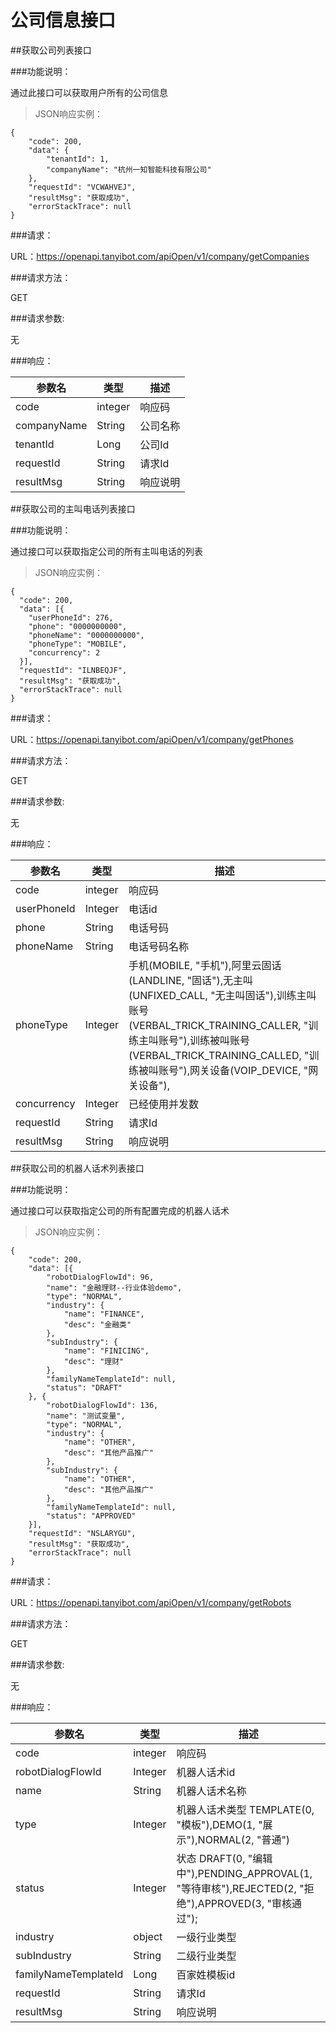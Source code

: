 # 公司信息接口

##获取公司列表接口

###功能说明：

通过此接口可以获取用户所有的公司信息

>JSON响应实例：

```
{
	"code": 200,
	"data": {
		"tenantId": 1,
		"companyName": "杭州一知智能科技有限公司"
	},
	"requestId": "VCWAHVEJ",
	"resultMsg": "获取成功",
	"errorStackTrace": null
}

```

###请求：

URL：https://openapi.tanyibot.com/apiOpen/v1/company/getCompanies

###请求方法：

GET


###请求参数:

无

###响应：

参数名 | 类型 | 描述 
--------- | ------- |------
 code|integer | 响应码 |
 companyName|String | 公司名称 |
 tenantId| Long | 公司Id |
 requestId| String | 请求Id |
 resultMsg| String | 响应说明 |


##获取公司的主叫电话列表接口

###功能说明：

通过接口可以获取指定公司的所有主叫电话的列表


>JSON响应实例：

```
{
  "code": 200,
  "data": [{
    "userPhoneId": 276,
    "phone": "0000000000",
    "phoneName": "0000000000",
    "phoneType": "MOBILE",
    "concurrency": 2
  }],
  "requestId": "ILNBEQJF",
  "resultMsg": "获取成功",
  "errorStackTrace": null
}

```

###请求：

URL：https://openapi.tanyibot.com/apiOpen/v1/company/getPhones

###请求方法：

GET


###请求参数:

无

###响应：

参数名 | 类型 | 描述 
--------- | ------- |------
 code|integer | 响应码 |
 userPhoneId|Integer | 电话id |
 phone| String | 电话号码 |
 phoneName| String | 电话号码名称 |
 phoneType| Integer | 手机(MOBILE, "手机"),阿里云固话(LANDLINE, "固话"),无主叫(UNFIXED_CALL, "无主叫固话"),训练主叫账号(VERBAL_TRICK_TRAINING_CALLER, "训练主叫账号"),训练被叫账号(VERBAL_TRICK_TRAINING_CALLED, "训练被叫账号"),网关设备(VOIP_DEVICE, "网关设备"), |
 concurrency| Integer | 已经使用并发数 |
 requestId| String | 请求Id |
 resultMsg| String | 响应说明 |

##获取公司的机器人话术列表接口

###功能说明：

通过接口可以获取指定公司的所有配置完成的机器人话术 

>JSON响应实例：

```
{
	"code": 200,
	"data": [{
		"robotDialogFlowId": 96,
		"name": "金融理财--行业体验demo",
		"type": "NORMAL",
		"industry": {
			"name": "FINANCE",
			"desc": "金融类"
		},
		"subIndustry": {
			"name": "FINICING",
			"desc": "理财"
		},
		"familyNameTemplateId": null,
		"status": "DRAFT"
	}, {
		"robotDialogFlowId": 136,
		"name": "测试变量",
		"type": "NORMAL",
		"industry": {
			"name": "OTHER",
			"desc": "其他产品推广"
		},
		"subIndustry": {
			"name": "OTHER",
			"desc": "其他产品推广"
		},
		"familyNameTemplateId": null,
		"status": "APPROVED"
	}],
	"requestId": "NSLARYGU",
	"resultMsg": "获取成功",
	"errorStackTrace": null
}

```

###请求：

URL：https://openapi.tanyibot.com/apiOpen/v1/company/getRobots

###请求方法：

GET

###请求参数:

无

###响应：

参数名 | 类型 | 描述 
--------- | ------- |------
 code|integer | 响应码 |
 robotDialogFlowId|Integer | 机器人话术id |
 name| String | 机器人话术名称 |
 type| Integer | 机器人话术类型 TEMPLATE(0, "模板"),DEMO(1, "展示"),NORMAL(2, "普通")|
 status| Integer | 状态 DRAFT(0, "编辑中"),PENDING_APPROVAL(1, "等待审核"),REJECTED(2, "拒绝"),APPROVED(3, "审核通过"); |
 industry| object | 一级行业类型 |
 subIndustry| String | 二级行业类型 |
 familyNameTemplateId| Long | 百家姓模板id |
 requestId| String | 请求Id |
 resultMsg| String | 响应说明 |

